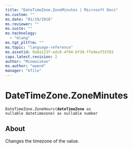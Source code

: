 ```yaml
---
title: "DateTimeZone.ZoneMinutes | Microsoft Docs"
ms.custom: ""
ms.date: "01/19/2018"
ms.reviewer: ""
ms.suite: ""
ms.technology: 
  - "mlang"
ms.tgt_pltfrm: ""
ms.topic: "language-reference"
ms.assetid: 9a8a123f-edc0-4f04-bf30-ffe9eaf55f83
caps.latest.revision: 2
author: "Minewiskan"
ms.author: "owend"
manager: "kfile"
---
```

# DateTimeZone.ZoneMinutes
<code>DateTimeZone.ZoneHours(**dateTimeZone** as nullable datetimezone) as nullable number</code>
## About
Changes the timezone of the value.

